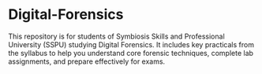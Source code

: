 # Digital-Forensics
This repository is for students of Symbiosis Skills and Professional University (SSPU) studying Digital Forensics. It includes key practicals from the syllabus to help you understand core forensic techniques, complete lab assignments, and prepare effectively for exams.
